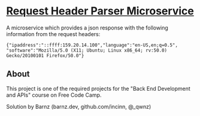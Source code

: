 # [Request Header Parser Microservice](https://www.freecodecamp.org/learn/apis-and-microservices/apis-and-microservices-projects/request-header-parser-microservice)
A microservice which provides a json response with the following information from the request headers:

```
{"ipaddress":"::ffff:159.20.14.100","language":"en-US,en;q=0.5",
"software":"Mozilla/5.0 (X11; Ubuntu; Linux x86_64; rv:50.0) Gecko/20100101 Firefox/50.0"}
```

## About
This project is one of the required projects for the "Back End Development and APIs" course on Free Code Camp.

Solution by Barnz (barnz.dev, github.com/incinn, @_qwnz)

